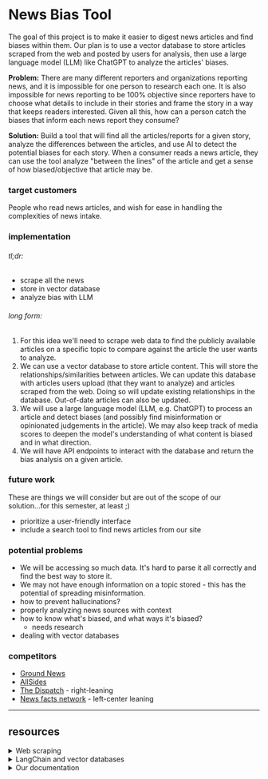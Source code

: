 

News Bias Tool
=============
The goal of this project is to make it easier to digest news articles and find biases within them. Our plan is to use a vector database to store articles scraped from the web and posted by users for analysis, then use a large language model (LLM) like ChatGPT to analyze the articles' biases.

**Problem:** There are many different reporters and organizations reporting news, and it is impossible for one person to research each one. It is also impossible for news reporting to be 100% objective since reporters have to choose what details to include in their stories and frame the story in a way that keeps readers interested. Given all this, how can a person catch the biases that inform each news report they consume?

**Solution:** Build a tool that will find all the articles/reports for a given story, analyze the differences between the articles, and use AI to detect the potential biases for each story. When a consumer reads a news article, they can use the tool analyze "between the lines" of the article and get a sense of how biased/objective that article may be.
### target customers
People who read news articles, and wish for ease in handling the complexities of news intake.
### implementation
###### tl;dr:
- scrape all the news
- store in vector database
- analyze bias with LLM
###### long form:
1. For this idea we'll need to scrape web data to find the publicly available articles on a specific topic to compare against the article the user wants to analyze.
2. We can use a vector database to store article content. This will store the relationships/similarities between articles. We can update this database with articles users upload (that they want to analyze) and articles scraped from the web. Doing so will update existing relationships in the database. Out-of-date articles can also be updated.
3. We will use a large language model (LLM, e.g. ChatGPT) to process an article and detect biases (and possibly find misinformation or opinionated judgements in the article). We may also keep track of media scores to deepen the model's understanding of what content is biased and in what direction.
4. We will have API endpoints to interact with the database and return the bias analysis on a given article.

### future work
These are things we will consider but are out of the scope of our solution...for this semester, at least ;)
- prioritize a user-friendly interface
- include a search tool to find news articles from our site
### potential problems
- We will be accessing so much data. It's hard to parse it all correctly and find the best way to store it.
- We may not have enough information on a topic stored - this has the potential of spreading misinformation.
- how to prevent hallucinations?
- properly analyzing news sources with context
- how to know what's biased, and what ways it's biased?
	- needs research
- dealing with vector databases

### competitors
- [Ground News](https://ground.news/)
- [AllSides](https://www.allsides.com/)
- [The Dispatch](https://thedispatch.com/) - right-leaning
- [News facts network](https://newsfactsnetwork.com/) - left-center leaning

---
## resources
<details>
<summary>Web scraping</summary>
<ul>
<li><a href="https://realpython.com/python-web-scraping-practical-introduction/">A practical introduction to web scraping in Python</a></li>
<li><a href="https://www.geeksforgeeks.org/python-web-scraping-tutorial/#">GeeksforGeeks: Web scraping tutorial</a></li>
<li><a href="https://www.newscatcherapi.com/blog/python-web-scraping-libraries-to-mine-news-data">NewsCatcher: 4 Python web scraping libraries for news data</a></li>
</ul>
</details>
<details>
<summary>LangChain and vector databases</summary>

> [Langchain tutorials in Python](https://python.langchain.com/docs/additional_resources/tutorials)
> [DeepLearning.AI Course - LangChain for LLM Application Development](https://learn.deeplearning.ai/langchain/)
> [DeepLearning.AI Course - LangChain: Chat with your Data](https://learn.deeplearning.ai/langchain-chat-with-your-data/lesson/1/introduction)
</details>
<details markdown="1">
<summary>Our documentation</summary>

> [Writing Markdown on GitHub](https://docs.github.com/en/contributing)
</details>
